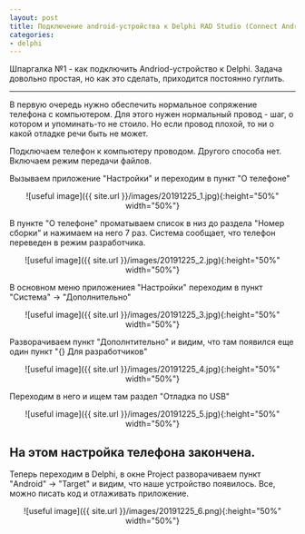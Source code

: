 ```yaml
---
layout: post
title: Подключение android-устройства к Delphi RAD Studio (Connect Android device to Delphi RAD Studio).
categories: 
- delphi
---
```


Шпаргалка №1 - как подключить Andriod-устройство к Delphi.
Задача довольно простая, но как это сделать, приходится постоянно гуглить.

---

В первую очередь нужно обеспечить нормальное сопряжение телефона с компьютером. Для этого нужен нормальный провод - шаг, 
о котором и упоминать-то не стоило. Но если провод плохой, то ни о какой отладке речи быть не может.

Подключаем телефон к компьютеру проводом. Другого способа нет. Включаем режим передачи файлов.

Вызываем приложение "Настройки" и переходим в пункт "О телефоне"

<p align="center">
![useful image]({{ site.url }}/images/20191225_1.jpg){:height="50%" width="50%"}  
</p>

В пункте "О телефоне" проматываем список в низ до раздела "Номер сборки" и нажимаем на него 7 раз.
Система сообщает, что телефон переведен в режим разработчика.

<p align="center">
![useful image]({{ site.url }}/images/20191225_2.jpg){:height="50%" width="50%"}  
</p>

В основном меню приложениея "Настройки" переходим в пункт "Система" -> "Дополнительно"

<p align="center">
![useful image]({{ site.url }}/images/20191225_3.jpg){:height="50%" width="50%"}  
</p>

Разворачиваем пункт "Дополнтительно" и видим, что там появился еще один пункт "{} Для разработчиков"

<p align="center">
![useful image]({{ site.url }}/images/20191225_4.jpg){:height="50%" width="50%"}  
</p>

Переходим в него и ищем там раздел "Отладка по USB"

<p align="center">
![useful image]({{ site.url }}/images/20191225_5.jpg){:height="50%" width="50%"}  
</p>

## На этом настройка телефона закончена.

Теперь переходим в Delphi, в окне Project разворачиваем пункт "Android" -> "Target" и видим, что наше устройство появилось.
Все, можно писать код и отлаживать приложение.

<p align="center">
![useful image]({{ site.url }}/images/20191225_6.png){:height="50%" width="50%"}  
</p>
